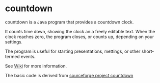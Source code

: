 # countdown

countdown is a Java program that provides a countdown clock.

It counts time down, showing the clock an a freely editable text. When the clock reaches zero, the program closes, or counts up, depending on your settings.

The program is useful for starting presentations, mettings, or other short-termed events.

See [Wiki](/wiki) for more information.

The basic code is derived from [sourceforge project countdown](http://sourceforge.net/projects/countdown/)

